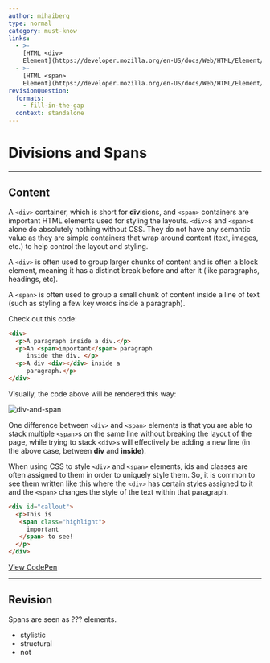 ```yaml
---
author: mihaiberq
type: normal
category: must-know
links:
  - >-
    [HTML <div>
    Element](https://developer.mozilla.org/en-US/docs/Web/HTML/Element/div){documentation}
  - >-
    [HTML <span>
    Element](https://developer.mozilla.org/en-US/docs/Web/HTML/Element/span){documentation}
revisionQuestion:
  formats:
    - fill-in-the-gap
  context: standalone
---
```


# Divisions and Spans


---

## Content

A `<div>` container, which is short for **div**isions, and `<span>` containers are important HTML elements used for styling the layouts. `<div>`s and `<span>`s alone do absolutely nothing without CSS. They do not have any semantic value as they are simple containers that wrap around content (text, images, etc.) to help control the layout and styling.

A `<div>` is often used to group larger chunks of content and is often a block element, meaning it has a distinct break before and after it (like paragraphs, headings, etc). 

A `<span>` is often used to group a small chunk of content inside a line of text (such as styling a few key words inside a paragraph).

Check out this code:

```html
<div>
  <p>A paragraph inside a div.</p>
  <p>An <span>important</span> paragraph
     inside the div. </p>
  <p>A div <div></div> inside a
     paragraph.</p>
</div>
```

Visually, the code above will be rendered this way:

![div-and-span](https://img.enkipro.com/45c58a5b2098853b8688096d1e5254a6.png)

One difference between `<div>` and `<span>` elements is that you are able to stack multiple `<span>`s on the same line without breaking the layout of the page, while trying to stack `<div>`s will effectively be adding a new line (in the above case, between **div** and **inside**).

When using CSS to style `<div>` and `<span>` elements, ids and classes are often assigned to them in order to uniquely style them. So, it is common to see them written like this where the `<div>` has certain styles assigned to it and the `<span>` changes the style of the text within that paragraph.   

```html
<div id="callout">
  <p>This is 
   <span class="highlight">
     important
   </span> to see!
  </p>
</div>
```

[View CodePen](https://codepen.io/enkidevs/pen/dypmEXz)


---

## Revision

Spans are seen as ??? elements.

- stylistic
- structural
- not

